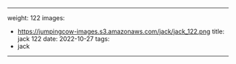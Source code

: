 
---
weight: 122
images:
- https://jumpingcow-images.s3.amazonaws.com/jack/jack_122.png
title: jack 122
date: 2022-10-27
tags:
- jack
---

